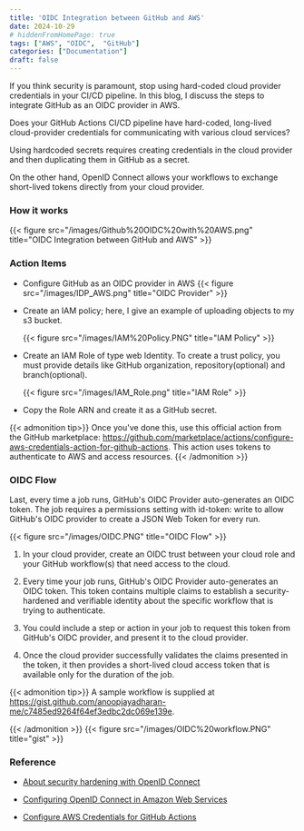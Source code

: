 ```yaml
---
title: 'OIDC Integration between GitHub and AWS'
date: 2024-10-29
# hiddenFromHomePage: true
tags: ["AWS", "OIDC",  "GitHub"]
categories: ["Documentation"]
draft: false
---
```


If you think security is paramount, stop using hard-coded cloud provider credentials in your CI/CD pipeline. In this blog, I discuss the steps to integrate GitHub as an OIDC provider in AWS.



Does your GitHub Actions CI/CD pipeline have hard-coded, long-lived cloud-provider credentials for communicating with various cloud services?

Using hardcoded secrets requires creating credentials in the cloud provider and then duplicating them in GitHub as a secret.

On the other hand, OpenID Connect allows your workflows to exchange short-lived tokens directly from your cloud provider.

### How it works
{{< figure src="/images/Github%20OIDC%20with%20AWS.png" title="OIDC Integration between GitHub and AWS" >}}


### Action Items
- Configure GitHub as an OIDC provider in AWS
{{< figure src="/images/IDP_AWS.png" title="OIDC Provider" >}}

- Create an IAM policy; here, I give an example of  uploading objects to my s3 bucket.

    {{< figure src="/images/IAM%20Policy.PNG" title="IAM Policy" >}}


- Create an IAM Role of type web Identity. To create a trust policy, you must provide details like GitHub organization, repository(optional) and branch(optional).

    {{< figure src="/images/IAM_Role.png" title="IAM Role" >}}


- Copy the Role ARN and create it as a GitHub secret.

{{< admonition tip>}}
    Once you've done this, use this official action from the GitHub marketplace: https://github.com/marketplace/actions/configure-aws-credentials-action-for-github-actions. This action uses tokens to authenticate to AWS and access resources.
{{< /admonition >}}

### OIDC Flow

Last, every time a job runs, GitHub's OIDC Provider auto-generates an OIDC token. The job requires a  permissions setting with id-token: write to allow GitHub's OIDC provider to create a JSON Web Token for every run.

{{< figure src="/images/OIDC.PNG" title="OIDC Flow" >}}
1. In your cloud provider, create an OIDC trust between your cloud role and your GitHub workflow(s) that need access to the cloud.

2. Every time your job runs, GitHub's OIDC Provider auto-generates an OIDC token. This token contains multiple claims to establish a security-hardened and verifiable identity about the specific workflow that is trying to authenticate.

3. You could include a step or action in your job to request this token from GitHub's OIDC provider, and present it to the cloud provider.

4. Once the cloud provider successfully validates the claims presented in the token, it then provides a short-lived cloud access token that is available only for the duration of the job.

{{< admonition tip>}}
A sample workflow is supplied at https://gist.github.com/anoopjayadharan-me/c7485ed9264f64ef3edbc2dc069e139e.

{{< /admonition >}}
{{< figure src="/images/OIDC%20workflow.PNG" title="gist" >}}


### Reference

- [About security hardening with OpenID Connect](https://docs.github.com/en/actions/security-for-github-actions/security-hardening-your-deployments/about-security-hardening-with-openid-connect)

- [Configuring OpenID Connect in Amazon Web Services](https://docs.github.com/en/actions/security-for-github-actions/security-hardening-your-deployments/configuring-openid-connect-in-amazon-web-services)

- [Configure AWS Credentials for GitHub Actions](https://github.com/aws-actions/configure-aws-credentials#configure-aws-credentials-for-github-actions)
